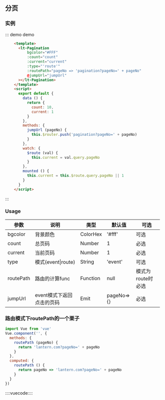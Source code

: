 ## 分页
### 实例

::: demo demo
```html
    <template>
      <lt-Pagination
          bgcolor="#FFF"
          :count="count"
          :current="current"
          :type="'route'"
          :routePath="pageNo => 'pagination?pageNo=' + pageNo"
          @jumpUrl="jumpUrl"
      ></lt-Pagination>
    </template>
    <script>
      export default {
        data () {
          return {
            count: 10,
            current: 1
          }
        },
        methods: {
          jumpUrl (pageNo) {
            this.$router.push('pagination?pageNo=' + pageNo)
          }
        },
        watch: {
          $route (val) {
            this.current = val.query.pageNo
          }
        },
        mounted () {
          this.current = this.$route.query.pageNo || 1
        }
      }
    </script>
```
:::



### Usage

|参数|说明|类型|默认值|可选|
|---|---|---|---|---|
|bgcolor|背景颜色|ColorHex|'#fff'|可选|
|count|总页码|Number|1|必选|
|current|当前页码|Number|1|必选|
|type|模式(event&#124;route)|String|'event'|可选|
|routePath|路由的计算func|Function|null|模式为route时必选|
|jumpUrl|event模式下返回点击的页码|Emit|pageNo=>{}|必选|

### 路由模式下routePath的一个栗子

```javascript
import Vue from 'vue'
Vue.component('', {
  methods: {
    routePath (pageNo) {
      return 'lantern.com?pageNo=' + pageNo
    }
  },
  computed: {
    routePath () {
      return pageNo => 'lantern.com?pageNo=' + pageNo
    }
  }
})
```

::::vuecode::::
<script>
      export default {
        data () {
          return {
            count: 10,
            current: 1
          }
        },
        methods: {
          jumpUrl (pageNo) {
            this.$router.push('pagination?pageNo=' + pageNo)
          }
        },
        watch: {
          $route (val) {
            this.current = val.query.pageNo
          }
        },
        mounted () {
          this.current = this.$route.query.pageNo || 1
        }
      }
</script>